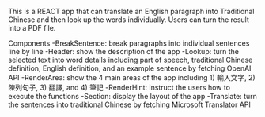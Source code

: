 This is a REACT app that can translate an English paragraph into Traditional Chinese and then look up the words individually.  Users can turn the result into a PDF file.

Components
-BreakSentence: break paragraphs into individual sentences line by line
-Header: show the description of the app
-Lookup: turn the selected text into word details including part of speech, traditional Chinese definition, English definition, and an example sentence by fetching OpenAI API
-RenderArea: show the 4 main areas of the app including 1) 輸入文字, 2) 陳列句子, 3) 翻譯, and 4) 筆記
-RenderHint: instruct the users how to execute the functions
-Section: display the layout of the app
-Translate: turn the sentences into traditional Chinese by fetching Microsoft Translator API